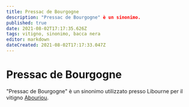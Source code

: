 ```yaml
---
title: Pressac de Bourgogne
description: "Pressac de Bourgogne" è un sinonimo.
published: true
date: 2021-08-02T17:17:35.626Z
tags: vitigno, sinonimo, bacca nera
editor: markdown
dateCreated: 2021-08-02T17:17:33.047Z
---
```


# Pressac de Bourgogne
"Pressac de Bourgogne" è un sinonimo utilizzato presso Libourne per il vitigno [Abouriou](/vitigni/Francia/bacca-nera/abouriou).